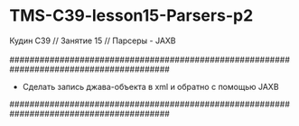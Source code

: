 # TMS-C39-lesson15-Parsers-p2
Кудин С39 // Занятие 15 // Парсеры - JAXB<br/>
<br/>
########################################################################################<br/>
- Сделать запись джава-объекта в xml и обратно с помощью JAXB<br/>
</a>
########################################################################################
